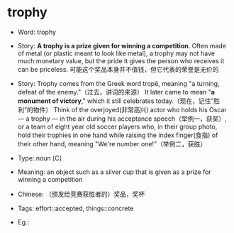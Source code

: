 # trophy

- Word: trophy
- Story: **A trophy is a prize given for winning a competition**. Often made of metal (or plastic meant to look like metal), a trophy may not have much monetary value, but the pride it gives the person who receives it can be priceless. 可能这个奖品本身并不值钱，但它代表的荣誉是无价的
- Story: Trophy comes from the Greek word tropē, meaning "a turning, defeat of the enemy."（过去，讲词的来源） It later came to mean "**a monument of victory**," which it still celebrates today.（现在，记住“胜利”的物件） Think of the overjoyed(非常高兴) actor who holds his Oscar — a trophy — in the air during his acceptance speech（举例一，获奖）, or a team of eight year old soccer players who, in their group photo, hold their trophies in one hand while raising the index finger(食指) of their other hand, meaning "We're number one!"（举例二，获胜）

- Type: noun [C]
- Meaning: an object such as a silver cup that is given as a prize for winning a competition
- Chinese: （颁发给竞赛获胜者的）奖品，奖杯
- Tags: effort::accepted, things::concrete
- Eg.: 

